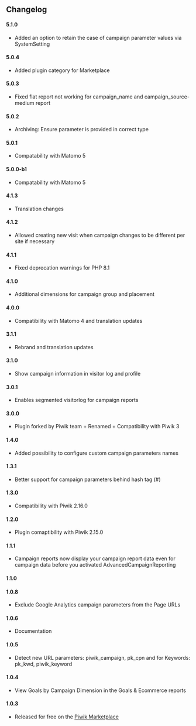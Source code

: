 ## Changelog

#### 5.1.0
- Added an option to retain the case of campaign parameter values via SystemSetting

#### 5.0.4
- Added plugin category for Marketplace

#### 5.0.3 
- Fixed flat report not working for campaign_name and campaign_source-medium report

#### 5.0.2
- Archiving: Ensure parameter is provided in correct type

#### 5.0.1 
- Compatability with Matomo 5

#### 5.0.0-b1
- Compatability with Matomo 5

#### 4.1.3
- Translation changes

#### 4.1.2
- Allowed creating new visit when campaign changes to be different per site if necessary

#### 4.1.1
- Fixed deprecation warnings for PHP 8.1

#### 4.1.0
- Additional dimensions for campaign group and placement

#### 4.0.0
- Compatibility with Matomo 4 and translation updates

#### 3.1.1
- Rebrand and translation updates

#### 3.1.0
- Show campaign information in visitor log and profile

#### 3.0.1
- Enables segmented visitorlog for campaign reports

#### 3.0.0
- Plugin forked by Piwik team + Renamed + Compatibility with Piwik 3

#### 1.4.0 
- Added possibility to configure custom campaign parameters names

#### 1.3.1 
- Better support for campaign parameters behind hash tag (#)

#### 1.3.0 
- Compatibility with Piwik 2.16.0

#### 1.2.0
- Plugin comaptibility with Piwik 2.15.0

#### 1.1.1
- Campaign reports now display your campaign report data even for campaign data before you activated AdvancedCampaignReporting

#### 1.1.0

#### 1.0.8 
- Exclude Google Analytics campaign parameters from the Page URLs

#### 1.0.6 
- Documentation

#### 1.0.5 
- Detect new URL parameters: piwik_campaign, pk_cpn and for Keywords: pk_kwd, piwik_keyword

#### 1.0.4
- View Goals by Campaign Dimension in the Goals & Ecommerce reports

#### 1.0.3
- Released for free on the [Piwik Marketplace](http://plugins.piwik.org/)